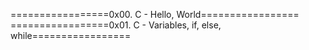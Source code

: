 =================0x00. C - Hello, World=================
=================0x01. C - Variables, if, else, while=================
